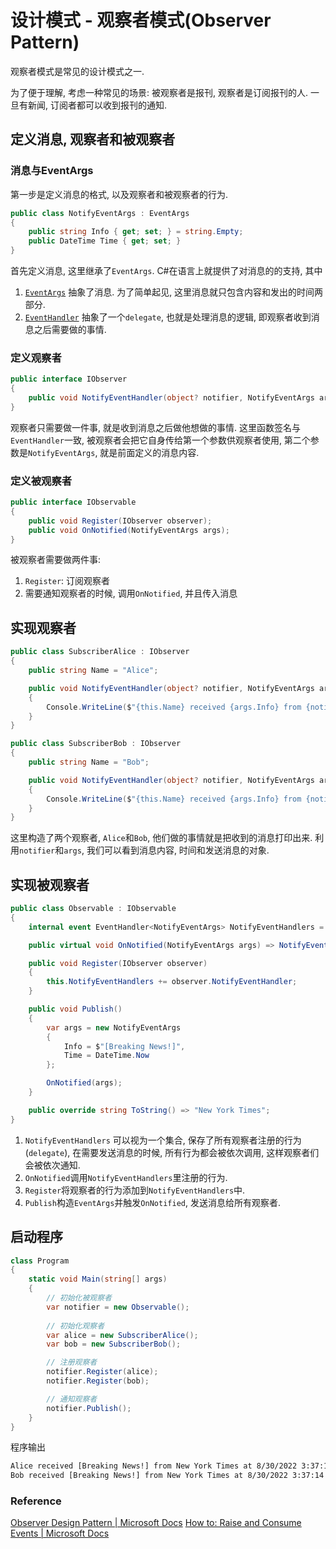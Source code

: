 # 设计模式 - 观察者模式(Observer Pattern)


观察者模式是常见的设计模式之一.

<!--more-->

为了便于理解, 考虑一种常见的场景: 被观察者是报刊, 观察者是订阅报刊的人. 一旦有新闻, 订阅者都可以收到报刊的通知.

## 定义消息, 观察者和被观察者
### 消息与EventArgs
第一步是定义消息的格式, 以及观察者和被观察者的行为.
```c#
public class NotifyEventArgs : EventArgs
{
    public string Info { get; set; } = string.Empty;
    public DateTime Time { get; set; }
}
```
首先定义消息, 这里继承了`EventArgs`. C#在语言上就提供了对消息的的支持, 其中
1. [`EventArgs`](https://docs.microsoft.com/en-us/dotnet/api/system.eventargs?view=net-6.0) 抽象了消息. 为了简单起见, 这里消息就只包含内容和发出的时间两部分.
2. [`EventHandler`](https://docs.microsoft.com/en-us/dotnet/api/system.eventhandler?view=net-6.0) 抽象了一个`delegate`, 也就是处理消息的逻辑, 即观察者收到消息之后需要做的事情.

### 定义观察者
```c#
public interface IObserver
{
    public void NotifyEventHandler(object? notifier, NotifyEventArgs args);
}
```
观察者只需要做一件事, 就是收到消息之后做他想做的事情. 这里函数签名与`EventHandler`一致, 被观察者会把它自身传给第一个参数供观察者使用, 第二个参数是`NotifyEventArgs`, 就是前面定义的消息内容.

### 定义被观察者
```c#
public interface IObservable
{
    public void Register(IObserver observer);
    public void OnNotified(NotifyEventArgs args);
}
```
被观察者需要做两件事:
1. `Register`: 订阅观察者 
2. 需要通知观察者的时候, 调用`OnNotified`, 并且传入消息

## 实现观察者
```c#
public class SubscriberAlice : IObserver
{
    public string Name = "Alice";

    public void NotifyEventHandler(object? notifier, NotifyEventArgs args)
    {
        Console.WriteLine($"{this.Name} received {args.Info} from {notifier?.ToString()} at {args.Time}.");
    }
}

public class SubscriberBob : IObserver
{
    public string Name = "Bob";

    public void NotifyEventHandler(object? notifier, NotifyEventArgs args)
    {
        Console.WriteLine($"{this.Name} received {args.Info} from {notifier?.ToString()} at {args.Time}.");
    }
}
```
这里构造了两个观察者, `Alice`和`Bob`, 他们做的事情就是把收到的消息打印出来. 利用`notifier`和`args`, 我们可以看到消息内容, 时间和发送消息的对象.

## 实现被观察者
```c#
public class Observable : IObservable
{
    internal event EventHandler<NotifyEventArgs> NotifyEventHandlers = delegate {};

    public virtual void OnNotified(NotifyEventArgs args) => NotifyEventHandlers(this, args);

    public void Register(IObserver observer)
    {
        this.NotifyEventHandlers += observer.NotifyEventHandler;
    }

    public void Publish()
    {
        var args = new NotifyEventArgs 
        {
            Info = $"[Breaking News!]", 
            Time = DateTime.Now 
        };

        OnNotified(args);
    }

    public override string ToString() => "New York Times";
}
```
1. `NotifyEventHandlers` 可以视为一个集合, 保存了所有观察者注册的行为(`delegate`), 在需要发送消息的时候, 所有行为都会被依次调用, 这样观察者们会被依次通知.
2. `OnNotified`调用`NotifyEventHandlers`里注册的行为.
3. `Register`将观察者的行为添加到`NotifyEventHandlers`中.
4. `Publish`构造`EventArgs`并触发`OnNotified`, 发送消息给所有观察者.

## 启动程序
```c#
class Program
{
    static void Main(string[] args)
    {
        // 初始化被观察者
        var notifier = new Observable();
        
        // 初始化观察者
        var alice = new SubscriberAlice();
        var bob = new SubscriberBob();

        // 注册观察者
        notifier.Register(alice);
        notifier.Register(bob);

        // 通知观察者
        notifier.Publish();
    }
}
```

程序输出
```txt
Alice received [Breaking News!] from New York Times at 8/30/2022 3:37:14 PM.
Bob received [Breaking News!] from New York Times at 8/30/2022 3:37:14 PM.
```

### Reference
[Observer Design Pattern | Microsoft Docs](https://docs.microsoft.com/en-us/dotnet/standard/events/observer-design-pattern)
[How to: Raise and Consume Events | Microsoft Docs](https://docs.microsoft.com/en-us/dotnet/standard/events/how-to-raise-and-consume-events)

